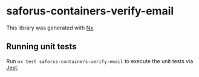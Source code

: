 # saforus-containers-verify-email

This library was generated with [Nx](https://nx.dev).

## Running unit tests

Run `nx test saforus-containers-verify-email` to execute the unit tests via [Jest](https://jestjs.io).
